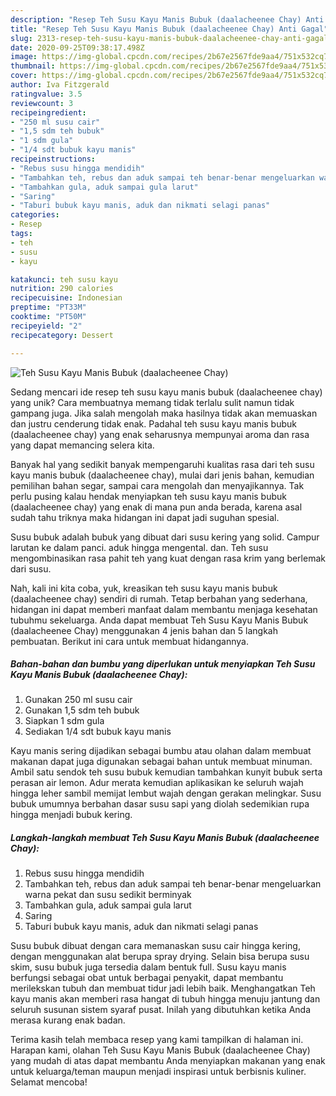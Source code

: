 ```yaml
---
description: "Resep Teh Susu Kayu Manis Bubuk (daalacheenee Chay) Anti Gagal"
title: "Resep Teh Susu Kayu Manis Bubuk (daalacheenee Chay) Anti Gagal"
slug: 2313-resep-teh-susu-kayu-manis-bubuk-daalacheenee-chay-anti-gagal
date: 2020-09-25T09:38:17.498Z
image: https://img-global.cpcdn.com/recipes/2b67e2567fde9aa4/751x532cq70/teh-susu-kayu-manis-bubuk-daalacheenee-chay-foto-resep-utama.jpg
thumbnail: https://img-global.cpcdn.com/recipes/2b67e2567fde9aa4/751x532cq70/teh-susu-kayu-manis-bubuk-daalacheenee-chay-foto-resep-utama.jpg
cover: https://img-global.cpcdn.com/recipes/2b67e2567fde9aa4/751x532cq70/teh-susu-kayu-manis-bubuk-daalacheenee-chay-foto-resep-utama.jpg
author: Iva Fitzgerald
ratingvalue: 3.5
reviewcount: 3
recipeingredient:
- "250 ml susu cair"
- "1,5 sdm teh bubuk"
- "1 sdm gula"
- "1/4 sdt bubuk kayu manis"
recipeinstructions:
- "Rebus susu hingga mendidih"
- "Tambahkan teh, rebus dan aduk sampai teh benar-benar mengeluarkan warna pekat dan susu sedikit berminyak"
- "Tambahkan gula, aduk sampai gula larut"
- "Saring"
- "Taburi bubuk kayu manis, aduk dan nikmati selagi panas"
categories:
- Resep
tags:
- teh
- susu
- kayu

katakunci: teh susu kayu 
nutrition: 290 calories
recipecuisine: Indonesian
preptime: "PT33M"
cooktime: "PT50M"
recipeyield: "2"
recipecategory: Dessert

---
```



![Teh Susu Kayu Manis Bubuk (daalacheenee Chay)](https://img-global.cpcdn.com/recipes/2b67e2567fde9aa4/751x532cq70/teh-susu-kayu-manis-bubuk-daalacheenee-chay-foto-resep-utama.jpg)

Sedang mencari ide resep teh susu kayu manis bubuk (daalacheenee chay) yang unik? Cara membuatnya memang tidak terlalu sulit namun tidak gampang juga. Jika salah mengolah maka hasilnya tidak akan memuaskan dan justru cenderung tidak enak. Padahal teh susu kayu manis bubuk (daalacheenee chay) yang enak seharusnya mempunyai aroma dan rasa yang dapat memancing selera kita.

Banyak hal yang sedikit banyak mempengaruhi kualitas rasa dari teh susu kayu manis bubuk (daalacheenee chay), mulai dari jenis bahan, kemudian pemilihan bahan segar, sampai cara mengolah dan menyajikannya. Tak perlu pusing kalau hendak menyiapkan teh susu kayu manis bubuk (daalacheenee chay) yang enak di mana pun anda berada, karena asal sudah tahu triknya maka hidangan ini dapat jadi suguhan spesial.

Susu bubuk adalah bubuk yang dibuat dari susu kering yang solid. Campur larutan ke dalam panci. aduk hingga mengental. dan. Teh susu mengombinasikan rasa pahit teh yang kuat dengan rasa krim yang berlemak dari susu.


Nah, kali ini kita coba, yuk, kreasikan teh susu kayu manis bubuk (daalacheenee chay) sendiri di rumah. Tetap berbahan yang sederhana, hidangan ini dapat memberi manfaat dalam membantu menjaga kesehatan tubuhmu sekeluarga. Anda dapat membuat Teh Susu Kayu Manis Bubuk (daalacheenee Chay) menggunakan 4 jenis bahan dan 5 langkah pembuatan. Berikut ini cara untuk membuat hidangannya.

<!--inarticleads1-->

##### Bahan-bahan dan bumbu yang diperlukan untuk menyiapkan Teh Susu Kayu Manis Bubuk (daalacheenee Chay):

1. Gunakan 250 ml susu cair
1. Gunakan 1,5 sdm teh bubuk
1. Siapkan 1 sdm gula
1. Sediakan 1/4 sdt bubuk kayu manis


Kayu manis sering dijadikan sebagai bumbu atau olahan dalam membuat makanan dapat juga digunakan sebagai bahan untuk membuat minuman. Ambil satu sendok teh susu bubuk kemudian tambahkan kunyit bubuk serta perasan air lemon. Adur merata kemudian aplikasikan ke seluruh wajah hingga leher sambil memijat lembut wajah dengan gerakan melingkar. Susu bubuk umumnya berbahan dasar susu sapi yang diolah sedemikian rupa hingga menjadi bubuk kering. 

<!--inarticleads2-->

##### Langkah-langkah membuat Teh Susu Kayu Manis Bubuk (daalacheenee Chay):

1. Rebus susu hingga mendidih
1. Tambahkan teh, rebus dan aduk sampai teh benar-benar mengeluarkan warna pekat dan susu sedikit berminyak
1. Tambahkan gula, aduk sampai gula larut
1. Saring
1. Taburi bubuk kayu manis, aduk dan nikmati selagi panas


Susu bubuk dibuat dengan cara memanaskan susu cair hingga kering, dengan menggunakan alat berupa spray drying. Selain bisa berupa susu skim, susu bubuk juga tersedia dalam bentuk full. Susu kayu manis berfungsi sebagai obat untuk berbagai penyakit, dapat membantu merilekskan tubuh dan membuat tidur jadi lebih baik. Menghangatkan Teh kayu manis akan memberi rasa hangat di tubuh hingga menuju jantung dan seluruh susunan sistem syaraf pusat. Inilah yang dibutuhkan ketika Anda merasa kurang enak badan. 

Terima kasih telah membaca resep yang kami tampilkan di halaman ini. Harapan kami, olahan Teh Susu Kayu Manis Bubuk (daalacheenee Chay) yang mudah di atas dapat membantu Anda menyiapkan makanan yang enak untuk keluarga/teman maupun menjadi inspirasi untuk berbisnis kuliner. Selamat mencoba!
